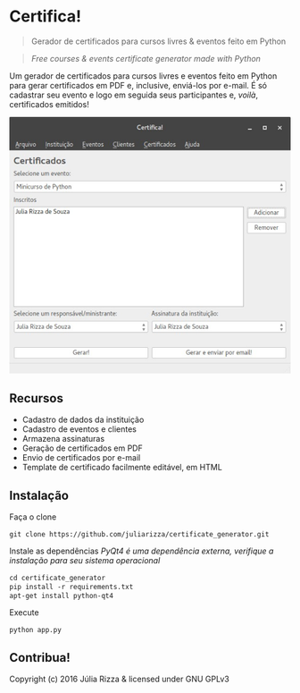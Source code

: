 # Certifica!
> Gerador de certificados para cursos livres & eventos feito em Python

> *Free courses & events certificate generator made with Python*

Um gerador de certificados para cursos livres e eventos feito em Python para gerar certificados em PDF e, inclusive, enviá-los por e-mail. É só cadastrar seu evento e logo em seguida seus participantes e, *voilà*, certificados emitidos!

![Certifica! print](images/certifica_print.jpg)

## Recursos
* Cadastro de dados da instituição
* Cadastro de eventos e clientes
* Armazena assinaturas
* Geração de certificados em PDF
* Envio de certificados por e-mail
* Template de certificado facilmente editável, em HTML

## Instalação
Faça o clone

```
git clone https://github.com/juliarizza/certificate_generator.git
```

Instale as dependências
*PyQt4 é uma dependência externa, verifique a instalação para seu sistema operacional*
```
cd certificate_generator
pip install -r requirements.txt
apt-get install python-qt4
```

Execute

```
python app.py
```

## Contribua!
Copyright (c) 2016 Júlia Rizza & licensed under GNU GPLv3
